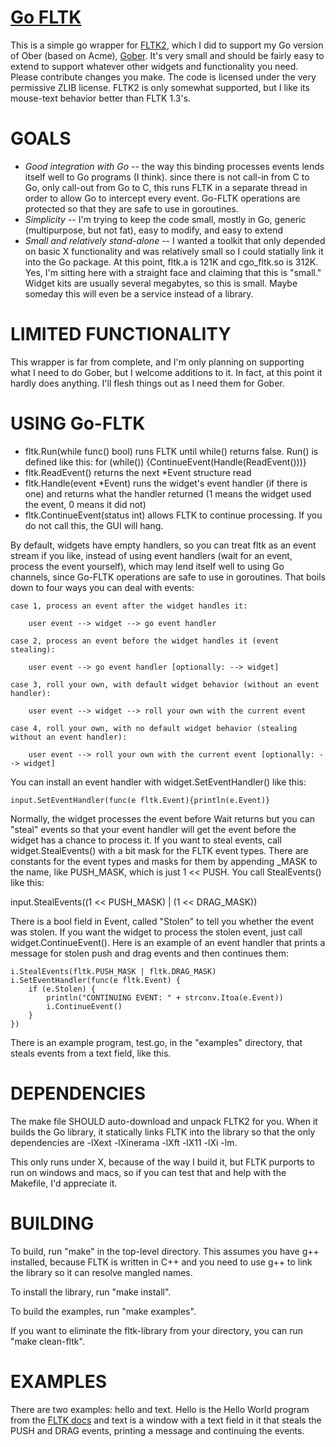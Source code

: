 [Go FLTK](http://github.com/zot/go-fltk)
========================================

This is a simple go wrapper for [FLTK2](http://www.fltk.org/doc-2.0/html/index.html), which I did to support my Go version of Ober (based on Acme), [Gober](http://github.com/zot/Gober).  It's very small and should be fairly easy to extend to support whatever other widgets and functionality you need.  Please contribute changes you make.  The code is licensed under the very permissive ZLIB license.  FLTK2 is only somewhat supported, but I like its mouse-text behavior better than FLTK 1.3's.


GOALS
=====
* *Good integration with Go* -- the way this binding processes events lends itself well to Go programs (I think).  since there is not call-in from C to Go, only call-out from Go to C, this runs FLTK in a separate thread in order to allow Go to intercept every event.  Go-FLTK operations are protected so that they are safe to use in goroutines.
* *Simplicity* -- I'm trying to keep the code small, mostly in Go, generic (multipurpose, but not fat), easy to modify, and easy to extend
* *Small and relatively stand-alone* -- I wanted a toolkit that only depended on basic X functionality and was relatively small so I could statially link it into the Go package.  At this point, fltk.a is 121K and cgo_fltk.so is 312K.  Yes, I'm sitting here with a straight face and claiming that this is "small."  Widget kits are usually several megabytes, so this is small.  Maybe someday this will even be a service instead of a library.


LIMITED FUNCTIONALITY
=====================
This wrapper is far from complete, and I'm only planning on supporting what I need to do Gober, but I welcome additions to it.  In fact, at this point it hardly does anything.  I'll flesh things out as I need them for Gober.


USING Go-FLTK
=============
* fltk.Run(while func() bool) runs FLTK until while() returns false.  Run() is defined like this:
	for (while()) {ContinueEvent(Handle(ReadEvent()))}
* fltk.ReadEvent() returns the next *Event structure read
* fltk.Handle(event *Event) runs the widget's event handler (if there is one) and returns what the handler returned (1 means the widget used the event, 0 means it did not)
* fltk.ContinueEvent(status int) allows FLTK to continue processing.  If you do not call this, the GUI will hang.

By default, widgets have empty handlers, so you can treat fltk as an event stream if you like, instead of using event handlers (wait for an event, process the event yourself), which may lend itself well to using Go channels, since Go-FLTK operations are safe to use in goroutines.  That boils down to four ways you can deal with events:

	case 1, process an event after the widget handles it:

		user event --> widget --> go event handler

	case 2, process an event before the widget handles it (event stealing):

		user event --> go event handler [optionally: --> widget]

	case 3, roll your own, with default widget behavior (without an event handler):

		user event --> widget --> roll your own with the current event

	case 4, roll your own, with no default widget behavior (stealing without an event handler):

		user event --> roll your own with the current event [optionally: --> widget]

You can install an event handler with widget.SetEventHandler() like this:

    input.SetEventHandler(func(e fltk.Event){println(e.Event)}

Normally, the widget processes the event before Wait returns but you can "steal" events so that your event handler will get the event before the widget has a chance to process it.  If you want to steal events, call widget.StealEvents() with a bit mask for the FLTK event types.  There are constants for the event types and masks for them by appending _MASK to the name, like PUSH_MASK, which is just 1 << PUSH.  You call StealEvents() like this:

   input.StealEvents((1 << PUSH_MASK) | (1 << DRAG_MASK))

There is a bool field in Event, called "Stolen" to tell you whether the event was stolen.  If you want the widget to process the stolen event, just call widget.ContinueEvent().  Here is an example of an event handler that prints a message for stolen push and drag events and then continues them:

	i.StealEvents(fltk.PUSH_MASK | fltk.DRAG_MASK)
	i.SetEventHandler(func(e fltk.Event) {
		if (e.Stolen) {
			println("CONTINUING EVENT: " + strconv.Itoa(e.Event))
			i.ContinueEvent()
		}
	})

There is an example program, test.go, in the "examples" directory, that steals events from a text field, like this.


DEPENDENCIES
============
The make file SHOULD auto-download and unpack FLTK2 for you.  When it builds the Go library, it statically links FLTK into the library so that the only dependencies are -lXext -lXinerama -lXft -lX11 -lXi -lm.

This only runs under X, because of the way I build it, but FLTK purports to run on windows and macs, so if you can test that and help with the Makefile, I'd appreciate it.


BUILDING
========
To build, run "make" in the top-level directory.  This assumes you have g++ installed, because FLTK is written in C++ and you need to use g++ to link the library so it can resolve mangled names.

To install the library, run "make install".

To build the examples, run "make examples".

If you want to eliminate the fltk-library from your directory, you can run "make clean-fltk".


EXAMPLES
========
There are two examples: hello and text.  Hello is the Hello World program from the [FLTK docs](http://www.fltk.org/doc-2.0/html/example1.html) and text is a window with a text field in it that steals the PUSH and DRAG events, printing a message and continuing the events.
